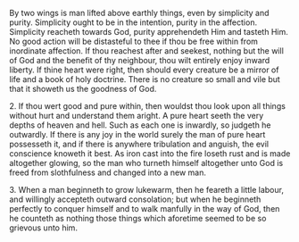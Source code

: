 By two wings is man lifted above earthly things, even by simplicity and purity. Simplicity ought to be in the intention, purity in the affection. Simplicity reacheth towards God, purity apprehendeth Him and tasteth Him. No good action will be distasteful to thee if thou be free within from inordinate affection. If thou reachest after and seekest, nothing but the will of God and the benefit of thy neighbour, thou wilt entirely enjoy inward liberty. If thine heart were right, then should every creature be a mirror of life and a book of holy doctrine. There is no creature so small and vile but that it showeth us the goodness of God.

2\. If thou wert good and pure within, then wouldst thou look upon all things without hurt and understand them aright. A pure heart seeth the very depths of heaven and hell. Such as each one is inwardly, so judgeth he outwardly. If there is any joy in the world surely the man of pure heart possesseth it, and if there is anywhere tribulation and anguish, the evil conscience knoweth it best. As iron cast into the fire loseth rust and is made altogether glowing, so the man who turneth himself altogether unto God is freed from slothfulness and changed into a new man.

3\. When a man beginneth to grow lukewarm, then he feareth a little labour, and willingly accepteth outward consolation; but when he beginneth perfectly to conquer himself and to walk manfully in the way of God, then he counteth as nothing those things which aforetime seemed to be so grievous unto him.

